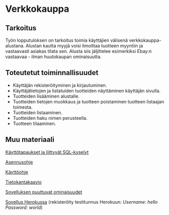 # Verkkokauppa

## Tarkoitus
Työn lopputuloksen on tarkoitus toimia käyttäjien välisenä verkkokauppa-alustana. Alustan kautta myyjä voisi ilmoittaa tuotteen myyntiin ja vastaavasti asiakas tilata sen. Alusta siis jäljittelee esimerkiksi Ebay:n vastaavaa - ilman huutokaupan ominaisuutta. 

## Toteutetut toiminnallisuudet
* Käyttäjän rekisteröityminen ja kirjautuminen.
* Käyttäjätietojen ja listatuiden tuotteiden näyttäminen käyttäjän sivulla. 
* Tuotteiden lisääminen alustalle.
* Tuotteiden tietojen muokkaus ja tuotteen poistaminen tuotteen listaajan toimesta.
* Tuotteiden listaaminen.
* Tuotteiden haku nimen perusteella.
* Tuotteen tilaaminen.

## Muu materiaali
[Käyttötapaukset ja liittyvät SQL-kyselyt](https://github.com/parissak/Verkkokauppa/blob/master/documentation/Kayttotapaukset%20ja%20liittyv%C3%A4t%20SQL-kyselyt.md)

[Asennusohje](https://github.com/parissak/Verkkokauppa/blob/master/documentation/Asennusohje.md)

[Käyttöohje](https://github.com/parissak/Verkkokauppa/blob/master/documentation/Kayttoohje.md)

[Tietokantakaavio](https://github.com/parissak/Verkkokauppa/blob/master/documentation/kuvat/Untitled%20Diagram.jpg)

[Sovelluksen puuttuvat ominaisuudet](https://github.com/parissak/Verkkokauppa/blob/master/documentation/Sovelluksen%20puuttuvat%20ominaisuudet.md)

[Sovellus Herokussa](https://salty-thicket-26582.herokuapp.com/) (rekisteröity testitunnus Herokuun: *Username: hello Password: world*)

